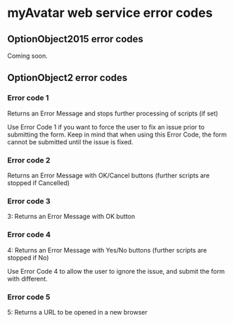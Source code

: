 # myAvatar web service error codes

## OptionObject2015 error codes

Coming soon.

## OptionObject2 error codes

### Error code 1

Returns an Error Message and stops further processing of scripts (if set)

Use Error Code 1 if you want to force the user to fix an issue prior to submitting the form. Keep in mind that when using this Error Code, the form cannot be submitted until the issue is fixed.

### Error code 2

Returns an Error Message with OK/Cancel buttons (further scripts are stopped if Cancelled)

### Error code 3

3: Returns an Error Message with OK button

### Error code 4

4: Returns an Error Message with Yes/No buttons (further scripts are stopped if No)

Use Error Code 4 to allow the user to ignore the issue, and submit the form with different.

### Error code 5

5: Returns a URL to be opened in a new browser